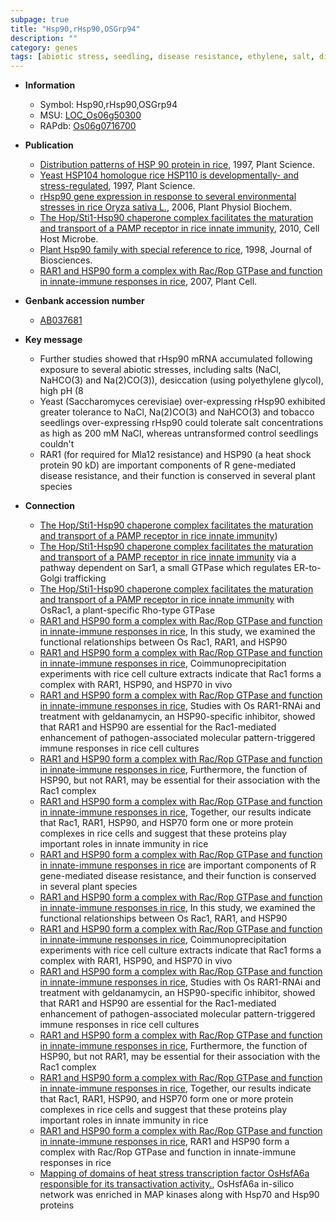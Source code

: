 ```yaml
---
subpage: true
title: "Hsp90,rHsp90,OSGrp94"
description: ""
category: genes
tags: [abiotic stress, seedling, disease resistance, ethylene, salt, disease]
---
```


* **Information**  
    + Symbol: Hsp90,rHsp90,OSGrp94  
    + MSU: [LOC_Os06g50300](http://rice.plantbiology.msu.edu/cgi-bin/ORF_infopage.cgi?orf=LOC_Os06g50300)  
    + RAPdb: [Os06g0716700](http://rapdb.dna.affrc.go.jp/viewer/gbrowse_details/irgsp1?name=Os06g0716700)  

* **Publication**  
    + [Distribution patterns of HSP 90 protein in rice](http://www.ncbi.nlm.nih.gov/pubmed?term=Distribution+patterns+of+HSP+90+protein+in+rice%5BTitle%5D), 1997, Plant Science.
    + [Yeast HSP104 homologue rice HSP110 is developmentally- and stress-regulated](http://www.ncbi.nlm.nih.gov/pubmed?term=Yeast+HSP104+homologue+rice+HSP110+is+developmentally-+and+stress-regulated%5BTitle%5D), 1997, Plant Science.
    + [rHsp90 gene expression in response to several environmental stresses in rice Oryza sativa L.](http://www.ncbi.nlm.nih.gov/pubmed?term=rHsp90+gene+expression+in+response+to+several+environmental+stresses+in+rice+Oryza+sativa+L.%5BTitle%5D), 2006, Plant Physiol Biochem.
    + [The Hop/Sti1-Hsp90 chaperone complex facilitates the maturation and transport of a PAMP receptor in rice innate immunity](http://www.ncbi.nlm.nih.gov/pubmed?term=The+Hop/Sti1-Hsp90+chaperone+complex+facilitates+the+maturation+and+transport+of+a+PAMP+receptor+in+rice+innate+immunity%5BTitle%5D), 2010, Cell Host Microbe.
    + [Plant Hsp90 family with special reference to rice](http://www.ncbi.nlm.nih.gov/pubmed?term=Plant+Hsp90+family+with+special+reference+to+rice%5BTitle%5D), 1998, Journal of Biosciences.
    + [RAR1 and HSP90 form a complex with Rac/Rop GTPase and function in innate-immune responses in rice](http://www.ncbi.nlm.nih.gov/pubmed?term=RAR1+and+HSP90+form+a+complex+with+Rac/Rop+GTPase+and+function+in+innate-immune+responses+in+rice%5BTitle%5D), 2007, Plant Cell.

* **Genbank accession number**  
    + [AB037681](http://www.ncbi.nlm.nih.gov/nuccore/AB037681)

* **Key message**  
    + Further studies showed that rHsp90 mRNA accumulated following exposure to several abiotic stresses, including salts (NaCl, NaHCO(3) and Na(2)CO(3)), desiccation (using polyethylene glycol), high pH (8
    + Yeast (Saccharomyces cerevisiae) over-expressing rHsp90 exhibited greater tolerance to NaCl, Na(2)CO(3) and NaHCO(3) and tobacco seedlings over-expressing rHsp90 could tolerate salt concentrations as high as 200 mM NaCl, whereas untransformed control seedlings couldn't
    + RAR1 (for required for Mla12 resistance) and HSP90 (a heat shock protein 90 kD) are important components of R gene-mediated disease resistance, and their function is conserved in several plant species

* **Connection**  
    + [The Hop/Sti1-Hsp90 chaperone complex facilitates the maturation and transport of a PAMP receptor in rice innate immunity](ER))
    + [The Hop/Sti1-Hsp90 chaperone complex facilitates the maturation and transport of a PAMP receptor in rice innate immunity](PM) via a pathway dependent on Sar1, a small GTPase which regulates ER-to-Golgi trafficking
    + [The Hop/Sti1-Hsp90 chaperone complex facilitates the maturation and transport of a PAMP receptor in rice innate immunity](designated+the+"defensome") with OsRac1, a plant-specific Rho-type GTPase
    + [RAR1 and HSP90 form a complex with Rac/Rop GTPase and function in innate-immune responses in rice](http://www.ncbi.nlm.nih.gov/pubmed?term=RAR1+and+HSP90+form+a+complex+with+Rac/Rop+GTPase+and+function+in+innate-immune+responses+in+rice%5BTitle%5D), In this study, we examined the functional relationships between Os Rac1, RAR1, and HSP90
    + [RAR1 and HSP90 form a complex with Rac/Rop GTPase and function in innate-immune responses in rice](http://www.ncbi.nlm.nih.gov/pubmed?term=RAR1+and+HSP90+form+a+complex+with+Rac/Rop+GTPase+and+function+in+innate-immune+responses+in+rice%5BTitle%5D), Coimmunoprecipitation experiments with rice cell culture extracts indicate that Rac1 forms a complex with RAR1, HSP90, and HSP70 in vivo
    + [RAR1 and HSP90 form a complex with Rac/Rop GTPase and function in innate-immune responses in rice](http://www.ncbi.nlm.nih.gov/pubmed?term=RAR1+and+HSP90+form+a+complex+with+Rac/Rop+GTPase+and+function+in+innate-immune+responses+in+rice%5BTitle%5D), Studies with Os RAR1-RNAi and treatment with geldanamycin, an HSP90-specific inhibitor, showed that RAR1 and HSP90 are essential for the Rac1-mediated enhancement of pathogen-associated molecular pattern-triggered immune responses in rice cell cultures
    + [RAR1 and HSP90 form a complex with Rac/Rop GTPase and function in innate-immune responses in rice](http://www.ncbi.nlm.nih.gov/pubmed?term=RAR1+and+HSP90+form+a+complex+with+Rac/Rop+GTPase+and+function+in+innate-immune+responses+in+rice%5BTitle%5D), Furthermore, the function of HSP90, but not RAR1, may be essential for their association with the Rac1 complex
    + [RAR1 and HSP90 form a complex with Rac/Rop GTPase and function in innate-immune responses in rice](http://www.ncbi.nlm.nih.gov/pubmed?term=RAR1+and+HSP90+form+a+complex+with+Rac/Rop+GTPase+and+function+in+innate-immune+responses+in+rice%5BTitle%5D), Together, our results indicate that Rac1, RAR1, HSP90, and HSP70 form one or more protein complexes in rice cells and suggest that these proteins play important roles in innate immunity in rice
    + [RAR1 and HSP90 form a complex with Rac/Rop GTPase and function in innate-immune responses in rice](a+heat+shock+protein+90+kD) are important components of R gene-mediated disease resistance, and their function is conserved in several plant species
    + [RAR1 and HSP90 form a complex with Rac/Rop GTPase and function in innate-immune responses in rice](http://www.ncbi.nlm.nih.gov/pubmed?term=RAR1+and+HSP90+form+a+complex+with+Rac/Rop+GTPase+and+function+in+innate-immune+responses+in+rice%5BTitle%5D), In this study, we examined the functional relationships between Os Rac1, RAR1, and HSP90
    + [RAR1 and HSP90 form a complex with Rac/Rop GTPase and function in innate-immune responses in rice](http://www.ncbi.nlm.nih.gov/pubmed?term=RAR1+and+HSP90+form+a+complex+with+Rac/Rop+GTPase+and+function+in+innate-immune+responses+in+rice%5BTitle%5D), Coimmunoprecipitation experiments with rice cell culture extracts indicate that Rac1 forms a complex with RAR1, HSP90, and HSP70 in vivo
    + [RAR1 and HSP90 form a complex with Rac/Rop GTPase and function in innate-immune responses in rice](http://www.ncbi.nlm.nih.gov/pubmed?term=RAR1+and+HSP90+form+a+complex+with+Rac/Rop+GTPase+and+function+in+innate-immune+responses+in+rice%5BTitle%5D), Studies with Os RAR1-RNAi and treatment with geldanamycin, an HSP90-specific inhibitor, showed that RAR1 and HSP90 are essential for the Rac1-mediated enhancement of pathogen-associated molecular pattern-triggered immune responses in rice cell cultures
    + [RAR1 and HSP90 form a complex with Rac/Rop GTPase and function in innate-immune responses in rice](http://www.ncbi.nlm.nih.gov/pubmed?term=RAR1+and+HSP90+form+a+complex+with+Rac/Rop+GTPase+and+function+in+innate-immune+responses+in+rice%5BTitle%5D), Furthermore, the function of HSP90, but not RAR1, may be essential for their association with the Rac1 complex
    + [RAR1 and HSP90 form a complex with Rac/Rop GTPase and function in innate-immune responses in rice](http://www.ncbi.nlm.nih.gov/pubmed?term=RAR1+and+HSP90+form+a+complex+with+Rac/Rop+GTPase+and+function+in+innate-immune+responses+in+rice%5BTitle%5D), Together, our results indicate that Rac1, RAR1, HSP90, and HSP70 form one or more protein complexes in rice cells and suggest that these proteins play important roles in innate immunity in rice
    + [RAR1 and HSP90 form a complex with Rac/Rop GTPase and function in innate-immune responses in rice](http://www.ncbi.nlm.nih.gov/pubmed?term=RAR1+and+HSP90+form+a+complex+with+Rac/Rop+GTPase+and+function+in+innate-immune+responses+in+rice%5BTitle%5D), RAR1 and HSP90 form a complex with Rac/Rop GTPase and function in innate-immune responses in rice
    + [Mapping of domains of heat stress transcription factor OsHsfA6a responsible for its transactivation activity.](http://www.ncbi.nlm.nih.gov/pubmed?term=Mapping+of+domains+of+heat+stress+transcription+factor+OsHsfA6a+responsible+for+its+transactivation+activity.%5BTitle%5D),  OsHsfA6a in-silico network was enriched in MAP kinases along with Hsp70 and Hsp90 proteins



